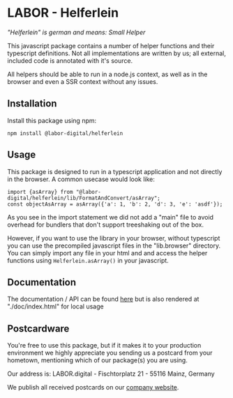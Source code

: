 # LABOR - Helferlein
_"Helferlein" is german and means: Small Helper_

This javascript package contains a number of helper functions and their typescript definitions. 
Not all implementations are written by us; all external, included code is annotated with it's source.

All helpers should be able to run in a node.js context, as well as in the browser and even a SSR context without any issues. 


## Installation
Install this package using npm:

```
npm install @labor-digital/helferlein
```


## Usage
This package is designed to run in a typescript application and not directly in the browser. A common usecase would look like:
```
import {asArray} from "@labor-digital/helferlein/lib/FormatAndConvert/asArray";
const objectAsArray = asArray({'a': 1, 'b': 2, 'd': 3, 'e': 'asdf'});
``` 
As you see in the import statement we did not add a "main" file to avoid overhead for bundlers that don't support treeshaking out of the box. 

However, if you want to use the library in your browser, without typescript you can use the precompiled javascript files in the "lib.browser" directory.
You can simply import any file in your html and and access the helper functions using ``Helferlein.asArray()`` in your javascript.


## Documentation
The documentation / API can be found [here](http://helferlein.labor.tools/) but is also rendered at "./doc/index.html" for local usage


## Postcardware
You're free to use this package, but if it makes it to your production environment we highly appreciate you sending us a postcard from your hometown, mentioning which of our package(s) you are using.

Our address is: LABOR.digital - Fischtorplatz 21 - 55116 Mainz, Germany

We publish all received postcards on our [company website](https://labor.digital).
